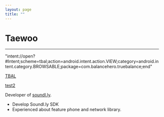 ```yaml
---
layout: page
title: ""
---
```

# Taewoo
-----
"intent://open?#Intent;scheme=tbal;action=android.intent.action.VIEW;category=android.intent.category.BROWSABLE;package=com.balancehero.truebalance;end"
<p>
<a href="intent://open?#Intent;scheme=tbal;action=android.intent.action.VIEW;category=android.intent.category.BROWSABLE;package=com.balancehero.truebalance;end">TBAL</a>

<a href="http://truebalance.io">test2</a>

Developer of <a href="http://soundl.ly" target="_blank">soundl.ly</a>.  

* Develop Soundl.ly SDK
* Experienced about feature phone and network library.  




